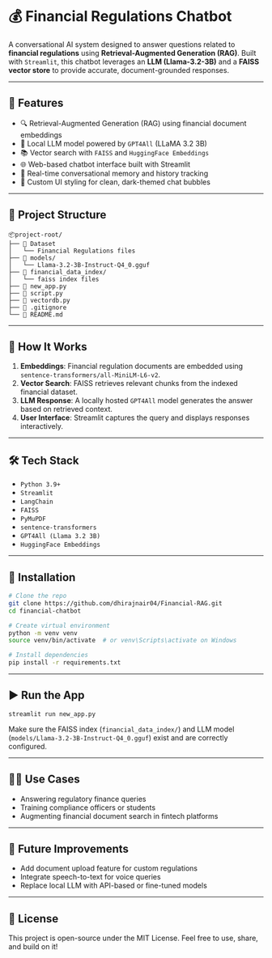 # 💰 Financial Regulations Chatbot

A conversational AI system designed to answer questions related to **financial regulations** using **Retrieval-Augmented Generation (RAG)**. Built with `Streamlit`, this chatbot leverages an **LLM (Llama-3.2-3B)** and a **FAISS vector store** to provide accurate, document-grounded responses.

---

## 🚀 Features

- 🔍 Retrieval-Augmented Generation (RAG) using financial document embeddings
- 🧠 Local LLM model powered by `GPT4All` (LLaMA 3.2 3B)
- 📚 Vector search with `FAISS` and `HuggingFace Embeddings`
- 🌐 Web-based chatbot interface built with Streamlit
- 💬 Real-time conversational memory and history tracking
- 🎨 Custom UI styling for clean, dark-themed chat bubbles

---

## 📂 Project Structure
```
📦project-root/
├── 📁 Dataset
│   └── Financial Regulations files
├── 📁 models/
│   └── Llama-3.2-3B-Instruct-Q4_0.gguf
├── 📁 financial_data_index/
│   └── faiss index files
├── 📄 new_app.py
├── 📄 script.py
├── 📄 vectordb.py
├── 📄 .gitignore
└── 📄 README.md
```

---

## 🧠 How It Works

1. **Embeddings**: Financial regulation documents are embedded using `sentence-transformers/all-MiniLM-L6-v2`.
2. **Vector Search**: FAISS retrieves relevant chunks from the indexed financial dataset.
3. **LLM Response**: A locally hosted `GPT4All` model generates the answer based on retrieved context.
4. **User Interface**: Streamlit captures the query and displays responses interactively.

---

## 🛠️ Tech Stack

- `Python 3.9+`
- `Streamlit`
- `LangChain`
- `FAISS`
- `PyMuPDF`
- `sentence-transformers`
- `GPT4All (Llama 3.2 3B)`
- `HuggingFace Embeddings`

---

## 🧾 Installation

```bash
# Clone the repo
git clone https://github.com/dhirajnair04/Financial-RAG.git
cd financial-chatbot

# Create virtual environment
python -m venv venv
source venv/bin/activate  # or venv\Scripts\activate on Windows

# Install dependencies
pip install -r requirements.txt
```

---

## ▶️ Run the App

```
streamlit run new_app.py
```
Make sure the FAISS index (```financial_data_index/```) and LLM model (```models/Llama-3.2-3B-Instruct-Q4_0.gguf```) exist and are correctly configured.

---

## 🧑‍⚖️ Use Cases

- Answering regulatory finance queries
- Training compliance officers or students
- Augmenting financial document search in fintech platforms

---

## 📢 Future Improvements

- Add document upload feature for custom regulations
- Integrate speech-to-text for voice queries
- Replace local LLM with API-based or fine-tuned models

---

## 📜 License

This project is open-source under the MIT License. Feel free to use, share, and build on it!

